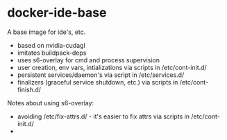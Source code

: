 # docker-ide-base
A base image for ide's, etc.  

-  based on nvidia-cudagl  
-  imitates buildpack-deps  
-  uses s6-overlay for cmd and process supervision  
  -  user creation, env vars, intializations via scripts in /etc/cont-init.d/  
  -  persistent services/daemon's via script in /etc/services.d/
  -  finalizers (graceful service shutdown, etc.) via scripts in /etc/cont-finish.d/

Notes about using s6-overlay:  

-  avoiding /etc/fix-attrs.d/ - it's easier to fix attrs via scripts in /etc/cont-init.d/  
-  
